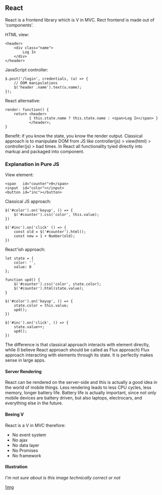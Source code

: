 ## React
React is a frontend library which is V in MVC. Rect frontend is made out of 'components'.


HTML view:

```
<header>
    <div class="name">
        Log In
    </div>
</header>
```

JavaScript controller:

```
$.post('/login', credentials, (u) => {
    // DOM manipulations
    $('header .name').text(u.name);
});
```

React alternative:

```
render: function() {
    return <header>
           { this.state.name ? this.state.name : <span>Log In</span> }
           </header>;
}
```

Benefit: if you know the state, you know the render output. Classical approach is to manipulate DOM from JS like controller(js) > view(html) > controller(js) > bad times. In React all functionality tyied directly into markup and packaged into component.

### Explanation in Pure JS
View element:

```
<span   id="counter">0</span>
<input  id="color"></input>
<button id="inc"></button>
```

Classical JS approach:

```
$('#color').on('keyup', () => {
    $('#counter').css('color', this.value);
})

$('#inc').on('click' () => {
    const old = $('#counter').html();
    const new = 1 + Number(old);
})
```

React'ish approach:

```
let state = {
    color: '',
    value: 0
};

function upd() {
    $('#counter').css('color', state.color);
    $('#counter').html(state.value);
}

$('#color').on('keyup', () => {
    state.color = this.value;
    upd();
})

$('#inc').on('click', () => {
    state.value++;
    upd();
})
```

The difference is that classical approach interacts with element directly, while (I believe React approach should be called as Flux approach) Flux approach interacting with elements through its state. It is perfectly makes sense in large apps.


#### Server Rendering
React can be rendered on the server-side and this is actually a good idea in the world of mobile things. Less rendering leads to less CPU cycles, less memory, longer battery life. Battery life is actually important, since not only mobile devices are battery driven, but also laptops, electrocars, and everything else in the future.

#### Beeing V
React is a V in MVC therefore:

- No event system
- No ajax
- No data layer
- No Promises
- No framework

#### Illustration
*I'm not sure about is this image technically correct or not*

[!img](http://mateoclarke.com/public/images/jquery-style-vs-react-style.png "illustration")

